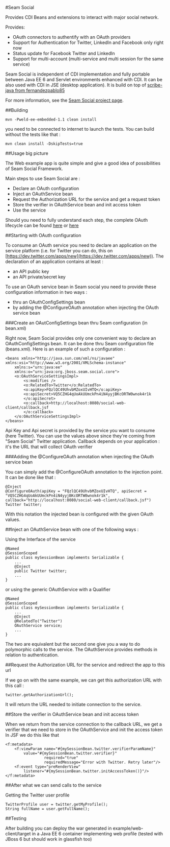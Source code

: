 #Seam Social

Provides CDI Beans and extensions to interact with major social network. 

Provides:

+ OAuth connectors to authentify with an OAuth providers
+ Support for Authentication for Twitter, LinkedIn and Facebook only right now 
+ Status update for Facebook Twitter and LinkedIn
+ Support for multi-account (multi-service and multi session for the same service)

Seam Social is independent of CDI implementation and fully portable between
Java EE 6 and Servlet environments enhanced with CDI. It can be also used 
with CDI in JSE (desktop application). It is build on top of [scribe-java
from fernandezpablo85](https://github.com/fernandezpablo85/scribe-java)

For more information, see the [Seam Social project page](http://seamframework.org/Seam3/Social).

##Building

    mvn -Pweld-ee-embedded-1.1 clean install

you need to be connected to internet to launch the tests. You can build without the tests like that :

	mvn clean install -DskipTests=true

##Usage big picture

The Web example app is quite simple and give a good idea of possibilities of Seam Social Framework.

Main steps to use Seam Social are :

+ Declare an OAuth configuration
+ Inject an OAuthService bean
+ Request the Authorization URL for the service and get a request token
+ Store the verifier in OAuthService bean and init access token
+ Use the service

Should you need to fully understand each step, the complete OAuth lifecycle can be found [here](https://dev.twitter.com/docs/auth/oauth) or [here](https://developer.linkedin.com/documents/authentication) 

##Starting with OAuth configuration

To consume an OAuth service you need to declare an application on the service platform (i.e. for Twitter you can do, this on [https://dev.twitter.com/apps/new](https://dev.twitter.com/apps/new)). The declaration of an application contains at least :

+ an API public key
+ an API private/secret key

To use an OAuth service bean in Seam social you need to provide these configuration information in two ways :

+ thru an OAuthConfigSettings bean
+ by adding the @ConfigureOAuth annotation when injecting the OAuth service bean  

###Create an OAutConfigSettings bean thru Seam configuration (in bean.xml)

Right now, Seam Social provides only one convenient way to declare an OAuthConfigSettings bean. It can be done thru Seam configuration file (beans.xml). Here is an example of such a configuration :

    <beans xmlns="http://java.sun.com/xml/ns/javaee" xmlns:xsi="http://www.w3.org/2001/XMLSchema-instance"
	    xmlns:s="urn:java:ee"
	    xmlns:o="urn:java:org.jboss.seam.social.core">
     	<o:OAuthServiceSettingsImpl>
		    <s:modifies />
	        <o:RelatedTo>Twitter</o:RelatedTo>
	        <o:apiKey>FQzlQC49UhvbMZoxUIvHTQ</o:apiKey>
	        <o:apiSecret>VQ5CZHG4qUoAkUUmckPn4iN4yyjBKcORTW0wnok4r1k
	        </o:apiSecret>
	        <o:callback>http://localhost:8080/social-web-client/callback.jsf
	        </o:callback>
		</o:OAuthServiceSettingsImpl>
    </beans>

Api Key and Api secret is provided by the service you want to consume (here Twitter). You can use the values above since they're coming from "Seam Social" Twitter application. Callback depends on your application : it's the URL that will collect OAuth verifier

###Adding the @ConfigureOAuth annotation when injecting the OAuth service bean

You can simply add the @ConfigureOAuth annotation to the injection point. It can be done like that :
	
	@Inject
	@ConfigureOAuth(apiKey = "FQzlQC49UhvbMZoxUIvHTQ", apiSecret = "VQ5CZHG4qUoAkUUmckPn4iN4yyjBKcORTW0wnok4r1k", callback="http://localhost:8080/social-web-client/callback.jsf")
	Twitter twitter;

With this notation the injected bean is configured with the given OAuth values.

##Inject an OAuthService bean with one of the following ways :

Using the Interface of the service

    @Named
    @SessionScoped
    public class mySessionBean implements Serializable {
	    ...
        @Inject
        public Twitter twitter;
        ...
    }


or using the generic OAuthService with a Qualifier

    @Named
    @SessionScoped
    public class mySessionBean implements Serializable {
        ...
        @Inject
        @RelatedTo("Twitter")
        OAuthService service;
        ...
    }

The two are equivalent but the second one give you a way to do polymorphic calls to the service. The OAuthService provides methods in relation to authentication.

##Request the Authorization URL for the service and redirect the app to this url

If we go on with the same example, we can get this authorization URL with this call :

    twitter.getAuthorizationUrl();

It will return the URL needed to initiate connection to the service.

##Store the verifier in OAuthService bean and init access token

When we return from the service connection to the callback URL, we get a verifier that we need to store in the OAuthService and init the access token
In JSF we do this like that

    <f:metadata>
        <f:viewParam name="#{mySessionBean.twitter.verifierParamName}"
            value="#{mySessionBean.twitter.verifier}"
                     required="true"
                     requiredMessage="Error with Twitter. Retry later"/>
        <f:event type="preRenderView"
            listener="#{mySessionBean.twitter.initAccessToken()}"/>
    </f:metadata>

##After what we can send calls to the service

Getting the Twitter user profile

    TwitterProfile user = twitter.getMyProfile();
    String fullName = user.getFullName();


##Testing

After building you can deploy the war generated in example/web-client/target
in a Java EE 6 container implementing web profile (tested with JBoss 6 but should work in glassfish too)
